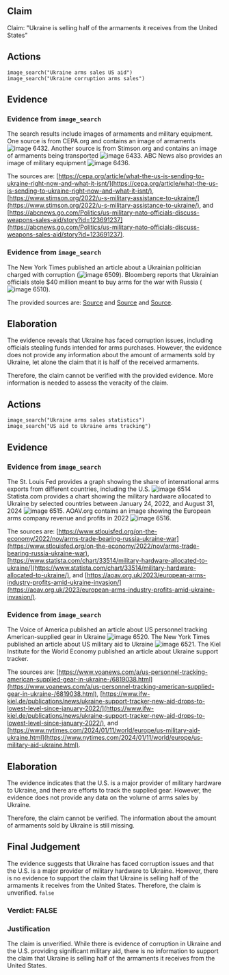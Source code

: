## Claim
Claim: "Ukraine is selling half of the armaments it receives from the United States"

## Actions
```
image_search("Ukraine arms sales US aid")
image_search("Ukraine corruption arms sales")
```

## Evidence
### Evidence from `image_search`
The search results include images of armaments and military equipment. One source is from CEPA.org and contains an image of armaments ![image 6432](media/2025-08-29_22-47-1756507621-792332.jpg). Another source is from Stimson.org and contains an image of armaments being transported ![image 6433](media/2025-08-29_22-47-1756507622-931203.jpg). ABC News also provides an image of military equipment ![image 6436](media/2025-08-29_22-47-1756507624-150117.jpg).

The sources are: [https://cepa.org/article/what-the-us-is-sending-to-ukraine-right-now-and-what-it-isnt/](https://cepa.org/article/what-the-us-is-sending-to-ukraine-right-now-and-what-it-isnt/), [https://www.stimson.org/2022/u-s-military-assistance-to-ukraine/](https://www.stimson.org/2022/u-s-military-assistance-to-ukraine/), and [https://abcnews.go.com/Politics/us-military-nato-officials-discuss-weapons-sales-aid/story?id=123691237](https://abcnews.go.com/Politics/us-military-nato-officials-discuss-weapons-sales-aid/story?id=123691237).


### Evidence from `image_search`
The New York Times published an article about a Ukrainian politician charged with corruption (![image 6509](media/2025-08-29_22-49-1756507786-796057.jpg)). Bloomberg reports that Ukrainian officials stole $40 million meant to buy arms for the war with Russia (![image 6510](media/2025-08-29_22-49-1756507787-088660.jpg)).

The provided sources are: [Source](https://www.rand.org/pubs/commentary/2024/08/something-is-rotten-in-the-state-of-russian-arms-industry.html) and [Source](https://www.nytimes.com/2024/02/28/world/europe/ukraine-weapons-politician-charged-corruption.html) and [Source](https://www.bloomberg.com/en/news/thp/2024-01-28/ukraine-says-corrupt-officials-stole-40-million-meant-to-buy-arms-for-the-war-with-russia).


## Elaboration
The evidence reveals that Ukraine has faced corruption issues, including officials stealing funds intended for arms purchases. However, the evidence does not provide any information about the amount of armaments sold by Ukraine, let alone the claim that it is half of the received armaments.

Therefore, the claim cannot be verified with the provided evidence. More information is needed to assess the veracity of the claim.


## Actions
```
image_search("Ukraine arms sales statistics")
image_search("US aid to Ukraine arms tracking")
```

## Evidence
### Evidence from `image_search`
The St. Louis Fed provides a graph showing the share of international arms exports from different countries, including the U.S. ![image 6514](media/2025-08-29_22-50-1756507801-719702.jpg) Statista.com provides a chart showing the military hardware allocated to Ukraine by selected countries between January 24, 2022, and August 31, 2024 ![image 6515](media/2025-08-29_22-50-1756507801-944965.jpg). AOAV.org contains an image showing the European arms company revenue and profits in 2022 ![image 6516](media/2025-08-29_22-50-1756507802-274715.jpg).

The sources are: [https://www.stlouisfed.org/on-the-economy/2022/nov/arms-trade-bearing-russia-ukraine-war](https://www.stlouisfed.org/on-the-economy/2022/nov/arms-trade-bearing-russia-ukraine-war), [https://www.statista.com/chart/33514/military-hardware-allocated-to-ukraine/](https://www.statista.com/chart/33514/military-hardware-allocated-to-ukraine/), and [https://aoav.org.uk/2023/european-arms-industry-profits-amid-ukraine-invasion/](https://aoav.org.uk/2023/european-arms-industry-profits-amid-ukraine-invasion/).


### Evidence from `image_search`
The Voice of America published an article about US personnel tracking American-supplied gear in Ukraine ![image 6520](media/2025-08-29_22-50-1756507815-885354.jpg). The New York Times published an article about US military aid to Ukraine ![image 6521](media/2025-08-29_22-50-1756507816-297089.jpg). The Kiel Institute for the World Economy published an article about Ukraine support tracker.

The sources are: [https://www.voanews.com/a/us-personnel-tracking-american-supplied-gear-in-ukraine-/6819038.html](https://www.voanews.com/a/us-personnel-tracking-american-supplied-gear-in-ukraine-/6819038.html), [https://www.ifw-kiel.de/publications/news/ukraine-support-tracker-new-aid-drops-to-lowest-level-since-january-2022/](https://www.ifw-kiel.de/publications/news/ukraine-support-tracker-new-aid-drops-to-lowest-level-since-january-2022/), and [https://www.nytimes.com/2024/01/11/world/europe/us-military-aid-ukraine.html](https://www.nytimes.com/2024/01/11/world/europe/us-military-aid-ukraine.html).


## Elaboration
The evidence indicates that the U.S. is a major provider of military hardware to Ukraine, and there are efforts to track the supplied gear. However, the evidence does not provide any data on the volume of arms sales by Ukraine.

Therefore, the claim cannot be verified. The information about the amount of armaments sold by Ukraine is still missing.


## Final Judgement
The evidence suggests that Ukraine has faced corruption issues and that the U.S. is a major provider of military hardware to Ukraine. However, there is no evidence to support the claim that Ukraine is selling half of the armaments it receives from the United States. Therefore, the claim is unverified. `false`

### Verdict: FALSE

### Justification
The claim is unverified. While there is evidence of corruption in Ukraine and the U.S. providing significant military aid, there is no information to support the claim that Ukraine is selling half of the armaments it receives from the United States.
